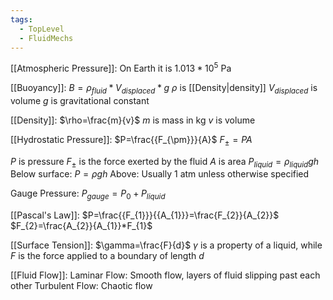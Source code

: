 ```yaml
---
tags:
  - TopLevel
  - FluidMechs
---
```

[[Atmospheric Pressure]]: On Earth it is $1.013*10^{5}$ Pa

[[Buoyancy]]: $B=\rho_{fluid}*V_{displaced}*g$
$\rho$ is [[Density|density]]
$V_{displaced}$ is volume
$g$ is gravitational constant

[[Density]]: $\rho=\frac{m}{v}$
$m$ is mass in kg
$v$ is volume

[[Hydrostatic Pressure]]:
$P=\frac{{F_{\pm}}}{A}$
$F_{\pm}=PA$

$P$ is pressure
$F_{\pm}$ is the force exerted by the fluid
$A$ is area
$P_{liquid}=\rho_{liquid}gh$ 
Below surface: $P=\rho gh$
Above: Usually 1 atm unless otherwise specified

Gauge Pressure: $P_{gauge}=P_{0}+P_{liquid}$

[[Pascal's Law]]: 
$P=\frac{{F_{1}}}{{A_{1}}}=\frac{F_{2}}{A_{2}}$
$F_{2}=\frac{A_{2}}{A_{1}}*F_{1}$

[[Surface Tension]]:
$\gamma=\frac{F}{d}$
$\gamma$ is a property of a liquid, while $F$ is the force applied to a boundary of length $d$

[[Fluid Flow]]:
Laminar Flow: Smooth flow, layers of fluid slipping past each other
Turbulent Flow: Chaotic flow